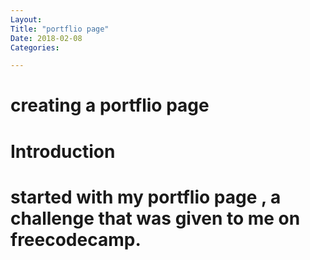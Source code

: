 ```yaml
---
Layout:
Title: "portflio page"
Date: 2018-02-08
Categories:

---
```

# creating a portflio page 

<h1>Introduction<h1>
started with my portflio page , a challenge that was given to me on freecodecamp.
  

